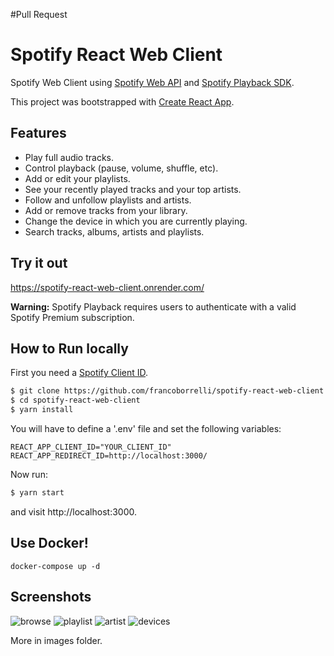 #Pull Request 
# Spotify React Web Client

Spotify Web Client using [Spotify Web API](https://developer.spotify.com/documentation/web-api/) and [Spotify Playback SDK](https://developer.spotify.com/documentation/web-playback-sdk/).

This project was bootstrapped with [Create React App](https://github.com/facebookincubator/create-react-app).

## Features

- Play full audio tracks.
- Control playback (pause, volume, shuffle, etc).
- Add or edit your playlists.
- See your recently played tracks and your top artists.
- Follow and unfollow playlists and artists.
- Add or remove tracks from your library.
- Change the device in which you are currently playing.
- Search tracks, albums, artists and playlists.

## Try it out

https://spotify-react-web-client.onrender.com/

**Warning:** Spotify Playback requires users to authenticate with a valid Spotify Premium subscription.

## How to Run locally

First you need a [Spotify Client ID](https://developer.spotify.com/dashboard/applications).

```bash
$ git clone https://github.com/francoborrelli/spotify-react-web-client.git
$ cd spotify-react-web-client
$ yarn install
```

You will have to define a '.env' file and set the following variables:

```
REACT_APP_CLIENT_ID="YOUR_CLIENT_ID"
REACT_APP_REDIRECT_ID=http://localhost:3000/
```

Now run:

```bash
$ yarn start
```

and visit http://localhost:3000.

## Use Docker!

```
docker-compose up -d
```

## Screenshots

![browse](images/browse.png?raw=true 'Playlist')
![playlist](images/playlist.png?raw=true 'Artist')
![artist](images/artist.png?raw=true 'Artist')
![devices](images/devices.png?raw=true 'Artist')

More in images folder.
